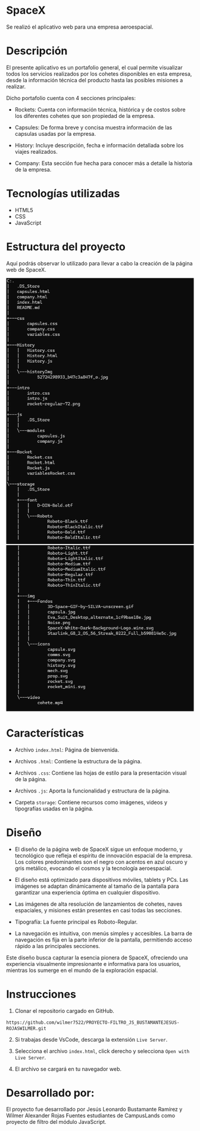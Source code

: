 # SpaceX

Se realizó el aplicativo web para una empresa aeroespacial.

# Descripción

El presente aplicativo es un portafolio general, el cual permite visualizar todos los servicios realizados por los cohetes disponibles en esta empresa, desde la información técnica del producto hasta las posibles misiones a realizar.

Dicho portafolio cuenta con 4 secciones principales: 

* Rockets: Cuenta con información técnica, histórica y de costos sobre los diferentes cohetes que son propiedad de la empresa.

* Capsules: De forma breve y concisa muestra información de las capsulas usadas por la empresa.

* History: Incluye descripción, fecha e información detallada sobre los viajes realizados.

* Company: Esta sección fue hecha para conocer más a detalle la historia de la empresa.

# Tecnologías utilizadas

* HTML5
* CSS
* JavaScript

# Estructura del proyecto

Aquí podrás observar lo utilizado para llevar a cabo la creación de la página web de SpaceX. 

![alt text](image.png)
![alt text](image-1.png)

# Características

* Archivo `index.html`: Página de bienvenida.

* Archivos `.html`: Contiene la estructura de la página.

* Archivos ``.css``: Contiene las hojas de estilo para la presentación visual de la página.

* Archivos `.js`: Aporta la funcionalidad y estructura de la página.

* Carpeta `storage`: Contiene recursos como imágenes, videos y tipografías usadas en la página.

# Diseño

* El diseño de la página web de SpaceX sigue un enfoque moderno, y tecnológico que refleja el espíritu de innovación espacial de la empresa. Los colores predominantes son el negro con acentos en azul oscuro y gris metálico, evocando el cosmos y la tecnología aeroespacial.

* El diseño está optimizado para dispositivos móviles, tablets y PCs. Las imágenes se adaptan dinámicamente al tamaño de la pantalla para garantizar una experiencia óptima en cualquier dispositivo.

* Las imágenes de alta resolución de lanzamientos de cohetes, naves espaciales, y misiones están presentes en casi todas las secciones.

* Tipografía: La fuente principal es Roboto-Regular.

* La navegación es intuitiva, con menús simples y accesibles. La barra de navegación es fija en la parte inferior de la pantalla, permitiendo acceso rápido a las principales secciones.

Este diseño busca capturar la esencia pionera de SpaceX, ofreciendo una experiencia visualmente impresionante e informativa para los usuarios, mientras los sumerge en el mundo de la exploración espacial.

# Instrucciones

1. Clonar el repositorio cargado en GitHub.
~~~
https://github.com/wilmer7522/PROYECTO-FILTRO_JS_BUSTAMANTEJESUS-ROJASWILMER.git
~~~

2. Si trabajas desde VsCode, descarga la extensión `Live Server`.

3. Selecciona el archivo `index.html`, click derecho y selecciona `Open with Live Server`.

4. El archivo se cargará en tu navegador web.


# Desarrollado por:

El proyecto fue desarrollado por Jesús Leonardo Bustamante Ramírez y Wilmer Alexander Rojas Fuentes estudiantes de CampusLands como proyecto de filtro del módulo JavaScript.